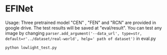 # EFINet
Usage: Three pretrained model "CEN" , "FEN" and "RCN" are provided in google drive. The test results will be saved at "eval/result". You can test any image by changing ``parser.add_argument('--data_url', type=str, default=r'../dataset/real-world', help=' path of dataset')`` in eval.py

```key
python lowlight_test.py
```  
